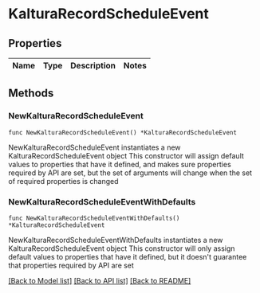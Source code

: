 # KalturaRecordScheduleEvent

## Properties

Name | Type | Description | Notes
------------ | ------------- | ------------- | -------------

## Methods

### NewKalturaRecordScheduleEvent

`func NewKalturaRecordScheduleEvent() *KalturaRecordScheduleEvent`

NewKalturaRecordScheduleEvent instantiates a new KalturaRecordScheduleEvent object
This constructor will assign default values to properties that have it defined,
and makes sure properties required by API are set, but the set of arguments
will change when the set of required properties is changed

### NewKalturaRecordScheduleEventWithDefaults

`func NewKalturaRecordScheduleEventWithDefaults() *KalturaRecordScheduleEvent`

NewKalturaRecordScheduleEventWithDefaults instantiates a new KalturaRecordScheduleEvent object
This constructor will only assign default values to properties that have it defined,
but it doesn't guarantee that properties required by API are set


[[Back to Model list]](../README.md#documentation-for-models) [[Back to API list]](../README.md#documentation-for-api-endpoints) [[Back to README]](../README.md)


